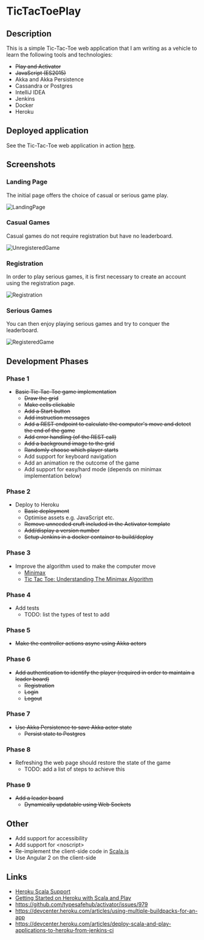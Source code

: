 
# TicTacToePlay

## Description

This is a simple Tic-Tac-Toe web application that I am writing as a vehicle to learn
the following tools and technologies:

* ~~Play and Activator~~
* ~~JavaScript (ES2015)~~
* Akka and Akka Persistence
* Cassandra or Postgres
* IntelliJ IDEA
* Jenkins
* Docker
* Heroku

## Deployed application

See the Tic-Tac-Toe web application in action [here](https://tictactoeplay.herokuapp.com/).

## Screenshots

### Landing Page

The initial page offers the choice of casual or serious game play.

![LandingPage](Images/LandingPage.png)

### Casual Games

Casual games do not require registration but have no leaderboard.

![UnregisteredGame](Images/UnregisteredGame.png)

### Registration

In order to play serious games, it is first necessary to create an account using the registration page.

![Registration](Images/Registration.png)

### Serious Games

You can then enjoy playing serious games and try to conquer the leaderboard.

![RegisteredGame](Images/RegisteredGame.png)

## Development Phases

### Phase 1

* ~~Basic Tic-Tac-Toe game implementation~~
  * ~~Draw the grid~~
  * ~~Make cells clickable~~
  * ~~Add a Start button~~
  * ~~Add instruction messages~~
  * ~~Add a REST endpoint to calculate the computer's move and detect the end of the game~~
  * ~~Add error handling (of the REST call)~~
  * ~~Add a background image to the grid~~
  * ~~Randomly choose which player starts~~
  * Add support for keyboard navigation
  * Add an animation re the outcome of the game
  * Add support for easy/hard mode (depends on minimax implementation below)

### Phase 2

* Deploy to Heroku
  * ~~Basic deployment~~
  * Optimise assets e.g. JavaScript etc.
  * ~~Remove unneeded cruft included in the Activator template~~
  * ~~Add/display a version number~~
  * ~~Setup Jenkins in a docker container to build/deploy~~

### Phase 3

* Improve the algorithm used to make the computer move
    * [Minimax](https://en.wikipedia.org/wiki/Minimax)
    * [Tic Tac Toe: Understanding The Minimax Algorithm](http://neverstopbuilding.com/minimax)

### Phase 4

* Add tests
  * TODO: list the types of test to add

### Phase 5

* ~~Make the controller actions async using Akka actors~~

### Phase 6

* ~~Add authentication to identify the player (required in order to maintain a leader board)~~
    * ~~Registration~~
    * ~~Login~~
    * ~~Logout~~

### Phase 7

* ~~Use Akka Persistence to save Akka actor state~~
  * ~~Persist state to Postgres~~

### Phase 8

* Refreshing the web page should restore the state of the game
  * TODO: add a list of steps to achieve this

### Phase 9

* ~~Add a leader board~~
    * ~~Dynamically updatable using Web Sockets~~

## Other

* Add support for accessibility
* Add support for &lt;noscript&gt;
* Re-implement the client-side code in [Scala.js](https://www.scala-js.org/)
* Use Angular 2 on the client-side

## Links

* [Heroku Scala Support](https://devcenter.heroku.com/articles/scala-support)
* [Getting Started on Heroku with Scala and Play](https://devcenter.heroku.com/articles/getting-started-with-scala#introduction)
* https://github.com/typesafehub/activator/issues/979
* https://devcenter.heroku.com/articles/using-multiple-buildpacks-for-an-app
* https://devcenter.heroku.com/articles/deploy-scala-and-play-applications-to-heroku-from-jenkins-ci
